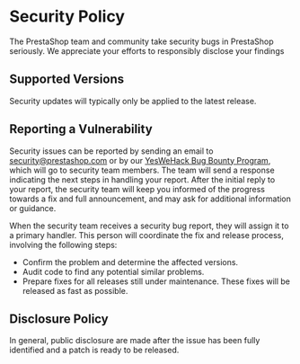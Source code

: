 # Security Policy

The PrestaShop team and community take security bugs in PrestaShop seriously. We appreciate your efforts to responsibly disclose your findings

## Supported Versions

Security updates will typically only be applied to the latest release.

## Reporting a Vulnerability

Security issues can be reported by sending an email to security@prestashop.com or by our [YesWeHack Bug Bounty Program](https://yeswehack.com/programs/prestashop), which will go to security team members.
The team will send a response indicating the next steps in handling your report.
After the initial reply to your report, the security team will keep you informed of the progress towards a fix and full announcement, and may ask for additional information or guidance.

When the security team receives a security bug report, they will assign it to a primary handler. 
This person will coordinate the fix and release process, involving the following steps:

 - Confirm the problem and determine the affected versions.
 - Audit code to find any potential similar problems.
 - Prepare fixes for all releases still under maintenance. These fixes will be released as fast as possible.


## Disclosure Policy

In general, public disclosure are made after the issue has been fully identified and a patch is ready to be released.
